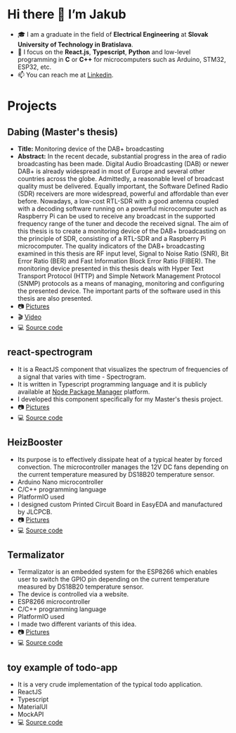 # Hi there 👋 I’m Jakub

- 🎓 I am a graduate in the field of **Electrical Engineering** at **Slovak University of Technology in Bratislava**.
- 💼 I focus on the **React.js**, **Typescript**, **Python** and low-level programming in **C** or **C++** for microcomputers such as Arduino, STM32, ESP32, etc.
- 📫 You can reach me at [Linkedin](https://www.linkedin.com/in/svajkaj/).

# Projects
## Dabing (Master's thesis)
- **Title:** Monitoring device of the DAB+ broadcasting
- **Abstract:** In the recent decade, substantial progress in the area of radio broadcasting has been made. Digital Audio Broadcasting (DAB) or newer DAB+ is already widespread in most of Europe and several other countries across the globe. Admittedly, a reasonable level of broadcast quality must be delivered. Equally important, the Software Defined Radio (SDR) receivers are more widespread, powerful and affordable than ever before. Nowadays, a low-cost RTL-SDR with a good antenna coupled with a decoding software running on a powerful microcomputer such as Raspberry Pi can be used to receive any broadcast in the supported frequency range of the tuner and decode the received signal. The aim of this thesis is to create a monitoring device of the DAB+ broadcasting on the principle of SDR, consisting of a RTL-SDR and a Raspberry Pi microcomputer. The quality indicators of the DAB+ broadcasting examined in this thesis are RF input level, Signal to Noise Ratio (SNR), Bit Error Ratio (BER) and Fast Information Block Error Ratio (FIBER). The monitoring device presented in this thesis deals with Hyper Text Transport Protocol (HTTP) and Simple Network Management Protocol (SNMP) protocols as a means of managing, monitoring and configuring the presented device. The important parts of the software used in this thesis are also presented.
- 📷 [Pictures](https://github.com/SvajkaJ/SvajkaJ/blob/main/img/dabing/README.md)
- 🎬 [Video](https://youtu.be/eGxHxvP_J3g)
- 💻 [Source code](https://github.com/SvajkaJ/dabing)

## react-spectrogram
- It is a ReactJS component that visualizes the spectrum of frequencies of a signal that varies with time - Spectrogram.
- It is written in Typescript programming language and it is publicly available at [Node Package Manager](https://www.npmjs.com/package/react-spectrogram) platform.
- I developed this component specifically for my Master's thesis project.
- 📷 [Pictures](https://github.com/SvajkaJ/SvajkaJ/blob/main/img/react-spectrogram/README.md)
- 💻 [Source code](https://github.com/SvajkaJ/react-spectrogram)

## HeizBooster
- Its purpose is to effectively dissipate heat of a typical heater by forced convection. The microcontroller manages the 12V DC fans depending on the current temperature measured by DS18B20 temperature sensor.
- Arduino Nano microcontroller
- C/C++ programming language
- PlatformIO used
- I designed custom Printed Circuit Board in EasyEDA and manufactured by JLCPCB.
- 📷 [Pictures](https://github.com/SvajkaJ/SvajkaJ/blob/main/img/HeizBooster/README.md)
- 💻 [Source code](https://github.com/straker741/HeizBooster)

## Termalizator
- Termalizator is an embedded system for the ESP8266 which enables user to switch the GPIO pin depending on the current temperature measured by DS18B20 temperature sensor.
- The device is controlled via a website.
- ESP8266 microcontroller
- C/C++ programming language
- PlatformIO used
- I made two different variants of this idea.
- 📷 [Pictures](https://github.com/SvajkaJ/SvajkaJ/blob/main/img/Termalizator/README.md)
- 💻 [Source code](https://github.com/straker741/Termalizator)

## toy example of todo-app
- It is a very crude implementation of the typical todo application.
- ReactJS
- Typescript
- MaterialUI
- MockAPI
- 💻 [Source code](https://github.com/SvajkaJ/todo-app)
